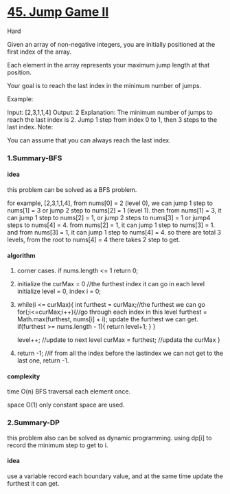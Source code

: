 # [45. Jump Game II](https://leetcode.com/problems/jump-game-ii/)

Hard

 
Given an array of non-negative integers, you are initially positioned at the first index of the array.

Each element in the array represents your maximum jump length at that position.

Your goal is to reach the last index in the minimum number of jumps.

Example:

Input: [2,3,1,1,4]
Output: 2
Explanation: The minimum number of jumps to reach the last index is 2.
    Jump 1 step from index 0 to 1, then 3 steps to the last index.
Note:

You can assume that you can always reach the last index.

### 1.Summary-BFS

#### idea

this problem can be solved as a BFS problem.

for example, [2,3,1,1,4], from nums[0] = 2 (level 0), we can jump 1 step to nums[1] = 3 or jump 2 step to nums[2] = 1 (level 1). then from nums[1] = 3, it can jump 1 step to nums[2] = 1, or jump 2 steps to nums[3] = 1 or jump4 steps to nums[4] = 4. from nums[2] = 1,  it can jump 1 step to nums[3] = 1. and from nums[3] = 1, it can jump 1 step to nums[4] = 4. so  there are total 3 levels, from the root to nums[4] = 4 there takes 2 step to get.

#### algorithm

1. corner cases. if nums.length <= 1 return 0;

2. initialize the curMax = 0 //the furthest index it can go in each level
   initialize level = 0, index i = 0;
   
3. while(i <= curMax){
      int furthest = curMax;//the furthest we can go
      for(;i<=curMax;i++){//go through each index in this level
          furthest = Math.max(furthest, nums[i] + i); update the furthest we can get.
          if(furthest >= nums.length - 1){
               return level+1;
          }
      }
      
      level++; //update to next level
      curMax = furthest; //updata the curMax
   }
   
4.   return -1; //if from all the index before the lastindex we can not get to the last one, return -1.
   
          
#### complexity

time O(n) BFS traversal each element once.

space O(1) only constant space are used.

### 2.Summary-DP

this problem also can be solved as dynamic programming. using dp[i] to record the minimum step to get to i.

#### idea

use a variable record each boundary value, and at the same time update the furthest it can get.
